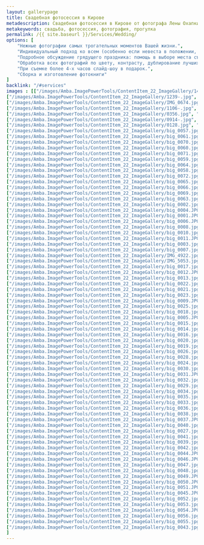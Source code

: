 ```yaml
---
layout: gallerypage
title: Свадебная фотосессия в Кирове
metadescription: Свадебная фотосессия в Кирове от фотографа Лены Охапкиной, примеры свадебных фотографий
metakeywords: свадьба, фотосессия, фотография, прогулка
permalink: /{{ site.baseurl }}/Services/Wedding/
options: [
    "Нежные фотографии самых трогательных моментов Вашей жизни.",
    "Индивидуальный подход ко всем (особенно если невеста в положении, у молодоженов добрые глаза или если одного из них зовут Елена).",
    "Подробное обсуждение грядущего праздника: помощь в выборе места съемки, консультации и контакты специалистов свадебной индустрии (операторы, ведущие, флористы).",
    "Обработка всех фотографий по цвету, контрасту, дублирование лучших кадров в ретро (черно-белом) стиле.",
    "При съемке более 4-х часов слайд-шоу в подарок.",
    "Сборка и изготовление фотокниги"
]
backlink: "/#services"
images : [["/images/Amba.ImagePowerTools/ContentItem_22_ImageGallery/1421.jpg", "/images/Amba.ImageCache/Default/Amba.ImagePowerTools/ContentItem_22_ImageGallery/1421-DE91E73BE9C37EDAAEEF74A71944B1F6.jpg", "места для свадебной фотосессии Киров"], 
["/images/Amba.ImagePowerTools/ContentItem_22_ImageGallery/1239-.jpg", "/images/Amba.ImageCache/Default/Amba.ImagePowerTools/ContentItem_22_ImageGallery/1239--DE91E73BE9C37EDAAEEF74A71944B1F6.jpg", "места для свадебной фотосессии Киров"], 
["/images/Amba.ImagePowerTools/ContentItem_22_ImageGallery/IMG_0674.jpg", "/images/Amba.ImageCache/Default/Amba.ImagePowerTools/ContentItem_22_ImageGallery/IMG_0674-DE91E73BE9C37EDAAEEF74A71944B1F6.jpg", "места для свадебной фотосессии Киров"], 
["/images/Amba.ImagePowerTools/ContentItem_22_ImageGallery/1106-.jpg", "/images/Amba.ImageCache/Default/Amba.ImagePowerTools/ContentItem_22_ImageGallery/1106--DE91E73BE9C37EDAAEEF74A71944B1F6.jpg", "места для свадебной фотосессии Киров"], 
["/images/Amba.ImagePowerTools/ContentItem_22_ImageGallery/0356.jpg", "/images/Amba.ImageCache/Default/Amba.ImagePowerTools/ContentItem_22_ImageGallery/0356-DE91E73BE9C37EDAAEEF74A71944B1F6.jpg", "Киров театр Кукол"], 
["/images/Amba.ImagePowerTools/ContentItem_22_ImageGallery/0914-.jpg", "/images/Amba.ImageCache/Default/Amba.ImagePowerTools/ContentItem_22_ImageGallery/0914--DE91E73BE9C37EDAAEEF74A71944B1F6.jpg", "Киров театр Кукол"], 
["/images/Amba.ImagePowerTools/ContentItem_22_ImageGallery/0128.jpg", "/images/Amba.ImageCache/Default/Amba.ImagePowerTools/ContentItem_22_ImageGallery/0128-DE91E73BE9C37EDAAEEF74A71944B1F6.jpg", "Утро невесты"], 
["/images/Amba.ImagePowerTools/ContentItem_22_ImageGallery/big_0057.jpg", "/images/Amba.ImageCache/Default/Amba.ImagePowerTools/ContentItem_22_ImageGallery/big_0057-DE91E73BE9C37EDAAEEF74A71944B1F6.jpg", "свадебная фотосессия Киров"], 
["/images/Amba.ImagePowerTools/ContentItem_22_ImageGallery/big_0061.jpg", "/images/Amba.ImageCache/Default/Amba.ImagePowerTools/ContentItem_22_ImageGallery/big_0061-DE91E73BE9C37EDAAEEF74A71944B1F6.jpg", "венчание Киров"], 
["/images/Amba.ImagePowerTools/ContentItem_22_ImageGallery/big_0070.jpg", "/images/Amba.ImageCache/Default/Amba.ImagePowerTools/ContentItem_22_ImageGallery/big_0070-DE91E73BE9C37EDAAEEF74A71944B1F6.jpg", "свадебная фотосессия Киров"], 
["/images/Amba.ImagePowerTools/ContentItem_22_ImageGallery/big_0060.jpg", "/images/Amba.ImageCache/Default/Amba.ImagePowerTools/ContentItem_22_ImageGallery/big_0060-DE91E73BE9C37EDAAEEF74A71944B1F6.jpg", "свадебная фотосессия Киров"], 
["/images/Amba.ImagePowerTools/ContentItem_22_ImageGallery/big_0071.jpg", "/images/Amba.ImageCache/Default/Amba.ImagePowerTools/ContentItem_22_ImageGallery/big_0071-DE91E73BE9C37EDAAEEF74A71944B1F6.jpg", "веселая свадьба Киров"], 
["/images/Amba.ImagePowerTools/ContentItem_22_ImageGallery/big_0059.jpg", "/images/Amba.ImageCache/Default/Amba.ImagePowerTools/ContentItem_22_ImageGallery/big_0059-DE91E73BE9C37EDAAEEF74A71944B1F6.jpg", "свадебная фотосессия Киров"], 
["/images/Amba.ImagePowerTools/ContentItem_22_ImageGallery/big_0064.jpg", "/images/Amba.ImageCache/Default/Amba.ImagePowerTools/ContentItem_22_ImageGallery/big_0064-DE91E73BE9C37EDAAEEF74A71944B1F6.jpg", "свадебная фотосессия Киров"], 
["/images/Amba.ImagePowerTools/ContentItem_22_ImageGallery/big_0058.jpg", "/images/Amba.ImageCache/Default/Amba.ImagePowerTools/ContentItem_22_ImageGallery/big_0058-DE91E73BE9C37EDAAEEF74A71944B1F6.jpg", "свадебная фотосессия Киров"], 
["/images/Amba.ImagePowerTools/ContentItem_22_ImageGallery/big_0072.jpg", "/images/Amba.ImageCache/Default/Amba.ImagePowerTools/ContentItem_22_ImageGallery/big_0072-DE91E73BE9C37EDAAEEF74A71944B1F6.jpg", "места для свадебной фотосессии Киров"], 
["/images/Amba.ImagePowerTools/ContentItem_22_ImageGallery/big_0065.jpg", "/images/Amba.ImageCache/Default/Amba.ImagePowerTools/ContentItem_22_ImageGallery/big_0065-DE91E73BE9C37EDAAEEF74A71944B1F6.jpg", "места для свадебной фотосессии Киров"], 
["/images/Amba.ImagePowerTools/ContentItem_22_ImageGallery/big_0066.jpg", "/images/Amba.ImageCache/Default/Amba.ImagePowerTools/ContentItem_22_ImageGallery/big_0066-DE91E73BE9C37EDAAEEF74A71944B1F6.jpg", "свадебная фотосессия Киров"], 
["/images/Amba.ImagePowerTools/ContentItem_22_ImageGallery/big_0069.jpg", "/images/Amba.ImageCache/Default/Amba.ImagePowerTools/ContentItem_22_ImageGallery/big_0069-DE91E73BE9C37EDAAEEF74A71944B1F6.jpg", "свадебная фотосессия Киров"], 
["/images/Amba.ImagePowerTools/ContentItem_22_ImageGallery/big_0063.jpg", "/images/Amba.ImageCache/Default/Amba.ImagePowerTools/ContentItem_22_ImageGallery/big_0063-DE91E73BE9C37EDAAEEF74A71944B1F6.jpg", "свадебная фотосессия Киров"], 
["/images/Amba.ImagePowerTools/ContentItem_22_ImageGallery/big_0002.jpg", "/images/Amba.ImageCache/Default/Amba.ImagePowerTools/ContentItem_22_ImageGallery/big_0002-DE91E73BE9C37EDAAEEF74A71944B1F6.jpg", "места для свадебной фотосессии Киров"], 
["/images/Amba.ImagePowerTools/ContentItem_22_ImageGallery/big_0004.JPG", "/images/Amba.ImageCache/Default/Amba.ImagePowerTools/ContentItem_22_ImageGallery/big_0004-DE91E73BE9C37EDAAEEF74A71944B1F6.jpg", "места для свадебной фотосессии Киров"], 
["/images/Amba.ImagePowerTools/ContentItem_22_ImageGallery/big_0001.JPG", "/images/Amba.ImageCache/Default/Amba.ImagePowerTools/ContentItem_22_ImageGallery/big_0001-DE91E73BE9C37EDAAEEF74A71944B1F6.jpg", "Утро невесты"], 
["/images/Amba.ImagePowerTools/ContentItem_22_ImageGallery/big_0006.JPG", "/images/Amba.ImageCache/Default/Amba.ImagePowerTools/ContentItem_22_ImageGallery/big_0006-DE91E73BE9C37EDAAEEF74A71944B1F6.jpg", "места для свадебной фотосессии Киров"], 
["/images/Amba.ImagePowerTools/ContentItem_22_ImageGallery/big_0008.jpg", "/images/Amba.ImageCache/Default/Amba.ImagePowerTools/ContentItem_22_ImageGallery/big_0008-DE91E73BE9C37EDAAEEF74A71944B1F6.jpg", "места для свадебной фотосессии Киров"], 
["/images/Amba.ImagePowerTools/ContentItem_22_ImageGallery/big_0010.jpg", "/images/Amba.ImageCache/Default/Amba.ImagePowerTools/ContentItem_22_ImageGallery/big_0010-DE91E73BE9C37EDAAEEF74A71944B1F6.jpg", "места для свадебной фотосессии Киров"], 
["/images/Amba.ImagePowerTools/ContentItem_22_ImageGallery/big_0011.JPG", "/images/Amba.ImageCache/Default/Amba.ImagePowerTools/ContentItem_22_ImageGallery/big_0011-DE91E73BE9C37EDAAEEF74A71944B1F6.jpg", "места для свадебной фотосессии Киров"], 
["/images/Amba.ImagePowerTools/ContentItem_22_ImageGallery/big_0003.jpg", "/images/Amba.ImageCache/Default/Amba.ImagePowerTools/ContentItem_22_ImageGallery/big_0003-DE91E73BE9C37EDAAEEF74A71944B1F6.jpg", "места для свадебной фотосессии Киров"], 
["/images/Amba.ImagePowerTools/ContentItem_22_ImageGallery/big_0007.jpg", "/images/Amba.ImageCache/Default/Amba.ImagePowerTools/ContentItem_22_ImageGallery/big_0007-DE91E73BE9C37EDAAEEF74A71944B1F6.jpg", "фотограф на свадьбу Киров"], 
["/images/Amba.ImagePowerTools/ContentItem_22_ImageGallery/IMG_4922.jpg", "/images/Amba.ImageCache/Default/Amba.ImagePowerTools/ContentItem_22_ImageGallery/IMG_4922-DE91E73BE9C37EDAAEEF74A71944B1F6.jpg", "фотограф на свадьбу Киров"], 
["/images/Amba.ImagePowerTools/ContentItem_22_ImageGallery/IMG_5053.jpg", "/images/Amba.ImageCache/Default/Amba.ImagePowerTools/ContentItem_22_ImageGallery/IMG_5053-DE91E73BE9C37EDAAEEF74A71944B1F6.jpg", "фотограф на свадьбу Киров"], 
["/images/Amba.ImagePowerTools/ContentItem_22_ImageGallery/big_0017.jpg", "/images/Amba.ImageCache/Default/Amba.ImagePowerTools/ContentItem_22_ImageGallery/big_0017-DE91E73BE9C37EDAAEEF74A71944B1F6.jpg", "фотограф на свадьбу Киров"], 
["/images/Amba.ImagePowerTools/ContentItem_22_ImageGallery/big_0012.JPG", "/images/Amba.ImageCache/Default/Amba.ImagePowerTools/ContentItem_22_ImageGallery/big_0012-DE91E73BE9C37EDAAEEF74A71944B1F6.jpg", "фотограф на свадьбу Киров"], 
["/images/Amba.ImagePowerTools/ContentItem_22_ImageGallery/big_0013.jpg", "/images/Amba.ImageCache/Default/Amba.ImagePowerTools/ContentItem_22_ImageGallery/big_0013-DE91E73BE9C37EDAAEEF74A71944B1F6.jpg", "фотограф на свадьбу Киров"], 
["/images/Amba.ImagePowerTools/ContentItem_22_ImageGallery/big_0022.jpg", "/images/Amba.ImageCache/Default/Amba.ImagePowerTools/ContentItem_22_ImageGallery/big_0022-DE91E73BE9C37EDAAEEF74A71944B1F6.jpg", "места для свадебной фотосессии Киров"], 
["/images/Amba.ImagePowerTools/ContentItem_22_ImageGallery/big_0021.jpg", "/images/Amba.ImageCache/Default/Amba.ImagePowerTools/ContentItem_22_ImageGallery/big_0021-DE91E73BE9C37EDAAEEF74A71944B1F6.jpg", "свадебный фотограф Киров"], 
["/images/Amba.ImagePowerTools/ContentItem_22_ImageGallery/big_0023.jpg", "/images/Amba.ImageCache/Default/Amba.ImagePowerTools/ContentItem_22_ImageGallery/big_0023-DE91E73BE9C37EDAAEEF74A71944B1F6.jpg", "свадебный фотограф Киров"], 
["/images/Amba.ImagePowerTools/ContentItem_22_ImageGallery/big_0009.JPG", "/images/Amba.ImageCache/Default/Amba.ImagePowerTools/ContentItem_22_ImageGallery/big_0009-DE91E73BE9C37EDAAEEF74A71944B1F6.jpg", "места для свадебной фотосессии Киров"], 
["/images/Amba.ImagePowerTools/ContentItem_22_ImageGallery/big_0025.jpg", "/images/Amba.ImageCache/Default/Amba.ImagePowerTools/ContentItem_22_ImageGallery/big_0025-DE91E73BE9C37EDAAEEF74A71944B1F6.jpg", "свадебный фотограф Киров"], 
["/images/Amba.ImagePowerTools/ContentItem_22_ImageGallery/big_0018.jpg", "/images/Amba.ImageCache/Default/Amba.ImagePowerTools/ContentItem_22_ImageGallery/big_0018-DE91E73BE9C37EDAAEEF74A71944B1F6.jpg", "свадебный фотограф Киров"], 
["/images/Amba.ImagePowerTools/ContentItem_22_ImageGallery/big_0005.JPG", "/images/Amba.ImageCache/Default/Amba.ImagePowerTools/ContentItem_22_ImageGallery/big_0005-DE91E73BE9C37EDAAEEF74A71944B1F6.jpg", "места для свадебной фотосессии Киров"], 
["/images/Amba.ImagePowerTools/ContentItem_22_ImageGallery/big_0015.jpg", "/images/Amba.ImageCache/Default/Amba.ImagePowerTools/ContentItem_22_ImageGallery/big_0015-DE91E73BE9C37EDAAEEF74A71944B1F6.jpg", "свадебный фотограф Киров"], 
["/images/Amba.ImagePowerTools/ContentItem_22_ImageGallery/big_0014.jpg", "/images/Amba.ImageCache/Default/Amba.ImagePowerTools/ContentItem_22_ImageGallery/big_0014-DE91E73BE9C37EDAAEEF74A71944B1F6.jpg", "свадебный фотограф Киров"], 
["/images/Amba.ImagePowerTools/ContentItem_22_ImageGallery/big_0016.jpg", "/images/Amba.ImageCache/Default/Amba.ImagePowerTools/ContentItem_22_ImageGallery/big_0016-DE91E73BE9C37EDAAEEF74A71944B1F6.jpg", "Кировский костел фотосессия"], 
["/images/Amba.ImagePowerTools/ContentItem_22_ImageGallery/big_0020.jpg", "/images/Amba.ImageCache/Default/Amba.ImagePowerTools/ContentItem_22_ImageGallery/big_0020-DE91E73BE9C37EDAAEEF74A71944B1F6.jpg", "свадебный фотограф Киров"], 
["/images/Amba.ImagePowerTools/ContentItem_22_ImageGallery/big_0019.jpg", "/images/Amba.ImageCache/Default/Amba.ImagePowerTools/ContentItem_22_ImageGallery/big_0019-DE91E73BE9C37EDAAEEF74A71944B1F6.jpg", "свадебный фотограф Киров"], 
["/images/Amba.ImagePowerTools/ContentItem_22_ImageGallery/big_0026.jpg", "/images/Amba.ImageCache/Default/Amba.ImagePowerTools/ContentItem_22_ImageGallery/big_0026-DE91E73BE9C37EDAAEEF74A71944B1F6.jpg", "Кировский костел фотосессия"], 
["/images/Amba.ImagePowerTools/ContentItem_22_ImageGallery/big_0028.jpg", "/images/Amba.ImageCache/Default/Amba.ImagePowerTools/ContentItem_22_ImageGallery/big_0028-DE91E73BE9C37EDAAEEF74A71944B1F6.jpg", "свадебный фотограф Киров"], 
["/images/Amba.ImagePowerTools/ContentItem_22_ImageGallery/big_0024.jpg", "/images/Amba.ImageCache/Default/Amba.ImagePowerTools/ContentItem_22_ImageGallery/big_0024-DE91E73BE9C37EDAAEEF74A71944B1F6.jpg", "свадебный фотограф Киров"], 
["/images/Amba.ImagePowerTools/ContentItem_22_ImageGallery/big_0030.jpg", "/images/Amba.ImageCache/Default/Amba.ImagePowerTools/ContentItem_22_ImageGallery/big_0030-DE91E73BE9C37EDAAEEF74A71944B1F6.jpg", "фотограф на свадьбу Киров"], 
["/images/Amba.ImagePowerTools/ContentItem_22_ImageGallery/big_0031.JPG", "/images/Amba.ImageCache/Default/Amba.ImagePowerTools/ContentItem_22_ImageGallery/big_0031-DE91E73BE9C37EDAAEEF74A71944B1F6.jpg", ""], 
["/images/Amba.ImagePowerTools/ContentItem_22_ImageGallery/big_0032.jpg", "/images/Amba.ImageCache/Default/Amba.ImagePowerTools/ContentItem_22_ImageGallery/big_0032-DE91E73BE9C37EDAAEEF74A71944B1F6.jpg", "фотограф на свадьбу Киров"], 
["/images/Amba.ImagePowerTools/ContentItem_22_ImageGallery/big_0029.jpg", "/images/Amba.ImageCache/Default/Amba.ImagePowerTools/ContentItem_22_ImageGallery/big_0029-DE91E73BE9C37EDAAEEF74A71944B1F6.jpg", "фотограф на свадьбу Киров"], 
["/images/Amba.ImagePowerTools/ContentItem_22_ImageGallery/big_0034.jpg", "/images/Amba.ImageCache/Default/Amba.ImagePowerTools/ContentItem_22_ImageGallery/big_0034-DE91E73BE9C37EDAAEEF74A71944B1F6.jpg", "фотограф на свадьбу Киров"], 
["/images/Amba.ImagePowerTools/ContentItem_22_ImageGallery/big_0035.jpg", "/images/Amba.ImageCache/Default/Amba.ImagePowerTools/ContentItem_22_ImageGallery/big_0035-DE91E73BE9C37EDAAEEF74A71944B1F6.jpg", "фотограф на свадьбу Киров"], 
["/images/Amba.ImagePowerTools/ContentItem_22_ImageGallery/big_0033.jpg", "/images/Amba.ImageCache/Default/Amba.ImagePowerTools/ContentItem_22_ImageGallery/big_0033-DE91E73BE9C37EDAAEEF74A71944B1F6.jpg", "фотограф на свадьбу Киров"], 
["/images/Amba.ImagePowerTools/ContentItem_22_ImageGallery/big_0036.jpg", "/images/Amba.ImageCache/Default/Amba.ImagePowerTools/ContentItem_22_ImageGallery/big_0036-DE91E73BE9C37EDAAEEF74A71944B1F6.jpg", "фотограф на свадьбу Киров"], 
["/images/Amba.ImagePowerTools/ContentItem_22_ImageGallery/big_0038.jpg", "/images/Amba.ImageCache/Default/Amba.ImagePowerTools/ContentItem_22_ImageGallery/big_0038-DE91E73BE9C37EDAAEEF74A71944B1F6.jpg", "фотограф на свадьбу Киров"], 
["/images/Amba.ImagePowerTools/ContentItem_22_ImageGallery/big_0037.JPG", "/images/Amba.ImageCache/Default/Amba.ImagePowerTools/ContentItem_22_ImageGallery/big_0037-DE91E73BE9C37EDAAEEF74A71944B1F6.jpg", "фотограф на свадьбу Киров"], 
["/images/Amba.ImagePowerTools/ContentItem_22_ImageGallery/big_0040.jpg", "/images/Amba.ImageCache/Default/Amba.ImagePowerTools/ContentItem_22_ImageGallery/big_0040-DE91E73BE9C37EDAAEEF74A71944B1F6.jpg", "фотограф на свадьбу Киров"], 
["/images/Amba.ImagePowerTools/ContentItem_22_ImageGallery/big_0027.jpg", "/images/Amba.ImageCache/Default/Amba.ImagePowerTools/ContentItem_22_ImageGallery/big_0027-DE91E73BE9C37EDAAEEF74A71944B1F6.jpg", "фотограф на свадьбу Киров"], 
["/images/Amba.ImagePowerTools/ContentItem_22_ImageGallery/big_0041.jpg", "/images/Amba.ImageCache/Default/Amba.ImagePowerTools/ContentItem_22_ImageGallery/big_0041-DE91E73BE9C37EDAAEEF74A71944B1F6.jpg", "места для свадебной фотосессии Киров"], 
["/images/Amba.ImagePowerTools/ContentItem_22_ImageGallery/big_0039.jpg", "/images/Amba.ImageCache/Default/Amba.ImagePowerTools/ContentItem_22_ImageGallery/big_0039-DE91E73BE9C37EDAAEEF74A71944B1F6.jpg", "места для свадебной фотосессии Киров"], 
["/images/Amba.ImagePowerTools/ContentItem_22_ImageGallery/big_0042.jpg", "/images/Amba.ImageCache/Default/Amba.ImagePowerTools/ContentItem_22_ImageGallery/big_0042-DE91E73BE9C37EDAAEEF74A71944B1F6.jpg", "места для свадебной фотосессии Киров"], 
["/images/Amba.ImagePowerTools/ContentItem_22_ImageGallery/big_0044.JPG", "/images/Amba.ImageCache/Default/Amba.ImagePowerTools/ContentItem_22_ImageGallery/big_0044-DE91E73BE9C37EDAAEEF74A71944B1F6.jpg", ""], 
["/images/Amba.ImagePowerTools/ContentItem_22_ImageGallery/big_0046.JPG", "/images/Amba.ImageCache/Default/Amba.ImagePowerTools/ContentItem_22_ImageGallery/big_0046-DE91E73BE9C37EDAAEEF74A71944B1F6.jpg", "фотограф на свадьбу Киров"], 
["/images/Amba.ImagePowerTools/ContentItem_22_ImageGallery/big_0047.jpg", "/images/Amba.ImageCache/Default/Amba.ImagePowerTools/ContentItem_22_ImageGallery/big_0047-DE91E73BE9C37EDAAEEF74A71944B1F6.jpg", "фотограф на свадьбу Киров"], 
["/images/Amba.ImagePowerTools/ContentItem_22_ImageGallery/big_0048.jpg", "/images/Amba.ImageCache/Default/Amba.ImagePowerTools/ContentItem_22_ImageGallery/big_0048-DE91E73BE9C37EDAAEEF74A71944B1F6.jpg", "фотограф на свадьбу Киров"], 
["/images/Amba.ImagePowerTools/ContentItem_22_ImageGallery/big_0049.JPG", "/images/Amba.ImageCache/Default/Amba.ImagePowerTools/ContentItem_22_ImageGallery/big_0049-DE91E73BE9C37EDAAEEF74A71944B1F6.jpg", "фотограф на свадьбу Киров"], 
["/images/Amba.ImagePowerTools/ContentItem_22_ImageGallery/big_0050.JPG", "/images/Amba.ImageCache/Default/Amba.ImagePowerTools/ContentItem_22_ImageGallery/big_0050-DE91E73BE9C37EDAAEEF74A71944B1F6.jpg", "фотограф на свадьбу Киров"], 
["/images/Amba.ImagePowerTools/ContentItem_22_ImageGallery/big_0051.JPG", "/images/Amba.ImageCache/Default/Amba.ImagePowerTools/ContentItem_22_ImageGallery/big_0051-DE91E73BE9C37EDAAEEF74A71944B1F6.jpg", "фотограф на свадьбу Киров"], 
["/images/Amba.ImagePowerTools/ContentItem_22_ImageGallery/big_0045.JPG", "/images/Amba.ImageCache/Default/Amba.ImagePowerTools/ContentItem_22_ImageGallery/big_0045-DE91E73BE9C37EDAAEEF74A71944B1F6.jpg", "фотограф на свадьбу Киров"], 
["/images/Amba.ImagePowerTools/ContentItem_22_ImageGallery/big_0052.jpg", "/images/Amba.ImageCache/Default/Amba.ImagePowerTools/ContentItem_22_ImageGallery/big_0052-DE91E73BE9C37EDAAEEF74A71944B1F6.jpg", "фотограф на свадьбу Киров"], 
["/images/Amba.ImagePowerTools/ContentItem_22_ImageGallery/big_0053.jpg", "/images/Amba.ImageCache/Default/Amba.ImagePowerTools/ContentItem_22_ImageGallery/big_0053-DE91E73BE9C37EDAAEEF74A71944B1F6.jpg", "Неторжественная регистрация фотосессия"], 
["/images/Amba.ImagePowerTools/ContentItem_22_ImageGallery/big_0054.JPG", "/images/Amba.ImageCache/Default/Amba.ImagePowerTools/ContentItem_22_ImageGallery/big_0054-DE91E73BE9C37EDAAEEF74A71944B1F6.jpg", "фотограф на свадьбу Киров"], 
["/images/Amba.ImagePowerTools/ContentItem_22_ImageGallery/big_0056.jpg", "/images/Amba.ImageCache/Default/Amba.ImagePowerTools/ContentItem_22_ImageGallery/big_0056-DE91E73BE9C37EDAAEEF74A71944B1F6.jpg", "фотограф на свадьбу Киров"], 
["/images/Amba.ImagePowerTools/ContentItem_22_ImageGallery/big_0055.jpg", "/images/Amba.ImageCache/Default/Amba.ImagePowerTools/ContentItem_22_ImageGallery/big_0055-DE91E73BE9C37EDAAEEF74A71944B1F6.jpg", "фотограф на свадьбу Киров"], 
["/images/Amba.ImagePowerTools/ContentItem_22_ImageGallery/big_0043.jpg", "/images/Amba.ImageCache/Default/Amba.ImagePowerTools/ContentItem_22_ImageGallery/big_0043-DE91E73BE9C37EDAAEEF74A71944B1F6.jpg", "фотограф на свадьбу Киров"]
]
---
```

